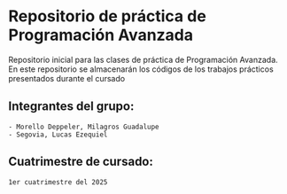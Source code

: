 # Repositorio de práctica de Programación Avanzada

Repositorio inicial para las clases de práctica de Programación Avanzada. En este repositorio se almacenarán los códigos de los trabajos prácticos presentados durante el cursado

## Integrantes del grupo:
    - Morello Deppeler, Milagros Guadalupe
    - Segovia, Lucas Ezequiel

## Cuatrimestre de cursado:
    1er cuatrimestre del 2025
